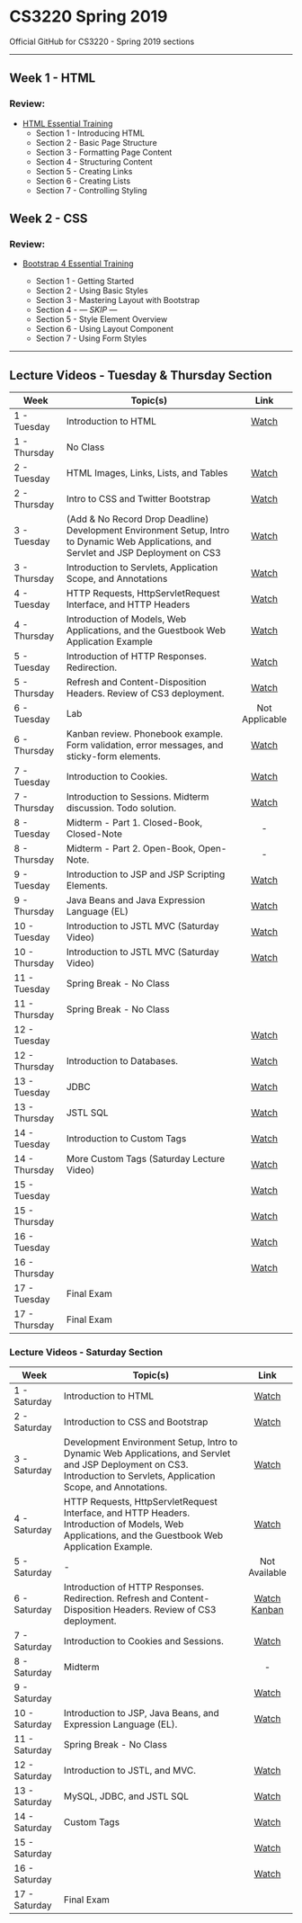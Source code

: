 # CS3220 Spring 2019
Official GitHub for CS3220 - Spring 2019 sections

-----

## Week 1 - HTML

### Review:

- [HTML Essential Training](https://www.lynda.com/Web-Development-tutorials/HTML-Essential-Training/170427-2.html?org=calstatela.edu)
	- Section 1 - Introducing HTML
	- Section 2 - Basic Page Structure
	- Section 3 - Formatting Page Content
	- Section 4 - Structuring Content
	- Section 5 - Creating Links
	- Section 6 - Creating Lists
	- Section 7 - Controlling Styling

## Week 2 - CSS

### Review:

- [Bootstrap 4 Essential Training](https://www.lynda.com/Bootstrap-tutorials/Bootstrap-4-Essential-Training/372545-2.html)

	- Section 1 - Getting Started
	- Section 2 - Using Basic Styles
	- Section 3 - Mastering Layout with Bootstrap
	- Section 4 - — *SKIP* —
	- Section 5 - Style Element Overview
	- Section 6 - Using Layout Component
	- Section 7 - Using Form Styles

-----

## Lecture Videos - Tuesday & Thursday Section

| Week  | Topic(s) | Link   |
|---|---|:---:|
|  1 - Tuesday  | Introduction to HTML  |  [Watch](http://albertcervantes.com/cs3220/lectures/cs3220-2019-01-22-ttr.mp4)  |
|  1 - Thursday | No Class   |   |
|  2 - Tuesday  | HTML Images, Links, Lists, and Tables  | [Watch](http://albertcervantes.com/cs3220/lectures/cs3220-2019-01-29-ttr.mp4)  |
|  2 - Thursday | Intro to CSS and Twitter Bootstrap   | [Watch](http://albertcervantes.com/cs3220/lectures/cs3220-2019-01-31-ttr.mp4)  |
|  3 - Tuesday  | (Add & No Record Drop Deadline) Development Environment Setup, Intro to Dynamic Web Applications, and Servlet and JSP Deployment on CS3  | [Watch](http://albertcervantes.com/cs3220/lectures/cs3220-2019-02-05-ttr.mp4)  |
|  3 - Thursday | Introduction to Servlets, Application Scope, and Annotations   | [Watch](http://albertcervantes.com/cs3220/lectures/cs3220-2019-02-07-ttr.mp4)  |
|  4 - Tuesday  | HTTP Requests, HttpServletRequest Interface, and HTTP Headers  | [Watch](http://albertcervantes.com/cs3220/lectures/cs3220-2019-02-12-ttr.mp4)  |
|  4 - Thursday | Introduction of Models, Web Applications, and the Guestbook Web Application Example   |   [Watch](http://albertcervantes.com/cs3220/lectures/cs3220-2019-02-14-ttr.mp4)  |
|  5 - Tuesday  | Introduction of HTTP Responses. Redirection.  | [Watch](http://albertcervantes.com/cs3220/lectures/cs3220-2019-02-19-ttr.mp4)  |
|  5 - Thursday | Refresh and Content-Disposition Headers. Review of CS3 deployment.  |   [Watch](http://albertcervantes.com/cs3220/lectures/cs3220-2019-02-21-ttr.mp4)  |
|  6 - Tuesday  | Lab  | Not Applicable  |
|  6 - Thursday | Kanban review. Phonebook example. Form validation, error messages, and sticky-form elements.    |   [Watch](http://albertcervantes.com/cs3220/lectures/cs3220-2019-02-28-ttr.mp4)  |
|  7 - Tuesday  | Introduction to Cookies.  | [Watch](http://albertcervantes.com/cs3220/lectures/cs3220-2019-03-05-ttr.mp4)  |
|  7 - Thursday | Introduction to Sessions. Midterm discussion. Todo solution.   |   [Watch](http://albertcervantes.com/cs3220/lectures/cs3220-2019-03-07-ttr.mp4)  |
|  8 - Tuesday  | Midterm - Part 1. Closed-Book, Closed-Note  | - |
|  8 - Thursday | Midterm - Part 2. Open-Book, Open-Note.   | - |
|  9 - Tuesday  | Introduction to JSP and JSP Scripting Elements.  | [Watch](http://albertcervantes.com/cs3220/lectures/cs3220-2019-03-19-ttr.mp4)  |
|  9 - Thursday |  Java Beans and Java Expression Language (EL)  |   [Watch](http://albertcervantes.com/cs3220/lectures/cs3220-2019-03-21-ttr.mp4)  |
|  10 - Tuesday  |  Introduction to JSTL MVC (Saturday Video) | [Watch](http://albertcervantes.com/cs3220/lectures/cs3220-2019-04-13-s.mp4) |
|  10 - Thursday |  Introduction to JSTL MVC (Saturday Video) | [Watch](http://albertcervantes.com/cs3220/lectures/cs3220-2019-04-13-s.mp4) |
|  11 - Tuesday  | Spring Break - No Class  |   |
|  11 - Thursday | Spring Break - No Class   |   |
|  12 - Tuesday  |   | [Watch](http://albertcervantes.com/cs3220/lectures/cs3220-2019-04-09-ttr.mp4)  |
|  12 - Thursday | Introduction to Databases.  |   [Watch](http://albertcervantes.com/cs3220/lectures/cs3220-2019-04-11-ttr.mp4)  |
|  13 - Tuesday  | JDBC  | [Watch](http://albertcervantes.com/cs3220/lectures/cs3220-2019-04-16-ttr.mp4)  |
|  13 - Thursday | JSTL SQL   |   [Watch](http://albertcervantes.com/cs3220/lectures/cs3220-2019-04-18-ttr.mp4)  |
|  14 - Tuesday  | Introduction to Custom Tags  | [Watch](http://albertcervantes.com/cs3220/lectures/cs3220-2019-04-23-ttr.mp4)  |
|  14 - Thursday |  More Custom Tags (Saturday Lecture Video) |   [Watch](http://albertcervantes.com/cs3220/lectures/cs3220-2019-04-27-s.mp4)  |
|  15 - Tuesday  |   | [Watch](http://albertcervantes.com/cs3220/lectures/cs3220-2019-04-30-ttr.mp4)  |
|  15 - Thursday |    |   [Watch](http://albertcervantes.com/cs3220/lectures/cs3220-2019-05-02-ttr.mp4)  |
|  16 - Tuesday  |   | [Watch](http://albertcervantes.com/cs3220/lectures/cs3220-2019-05-07-ttr.mp4)  |
|  16 - Thursday |    |   [Watch](http://albertcervantes.com/cs3220/lectures/cs3220-2019-05-09-ttr.mp4)  |
|  17 - Tuesday  | Final Exam  |   |
|  17 - Thursday | Final Exam   |   |

### Lecture Videos - Saturday Section

| Week  | Topic(s) | Link   |
|---|---|:---:|
|  1 - Saturday | Introduction to HTML  |  [Watch](http://albertcervantes.com/cs3220/lectures/cs3220-2019-01-26-s.mp4)  |
|  2 - Saturday | Introduction to CSS and Bootstrap  | [Watch](http://albertcervantes.com/cs3220/lectures/cs3220-2019-02-02-s.mp4) |
|  3 - Saturday | Development Environment Setup, Intro to Dynamic Web Applications, and Servlet and JSP Deployment on CS3. Introduction to Servlets, Application Scope, and Annotations. | [Watch](http://albertcervantes.com/cs3220/lectures/cs3220-2019-02-09-s.mp4) |
|  4 - Saturday | HTTP Requests, HttpServletRequest Interface, and HTTP Headers.  Introduction of Models, Web Applications, and the Guestbook Web Application Example.  | [Watch](http://albertcervantes.com/cs3220/lectures/cs3220-2019-02-16-s.mp4) |
|  5 - Saturday | - | Not Available |
|  6 - Saturday | Introduction of HTTP Responses. Redirection. Refresh and Content-Disposition Headers. Review of CS3 deployment.  | [Watch](http://albertcervantes.com/cs3220/lectures/cs3220-2019-03-02-s.mp4) [Kanban](http://albertcervantes.com/cs3220/lectures/cs3220-2019-03-02-s-kanban) |
|  7 - Saturday | Introduction to Cookies and Sessions.  | [Watch](http://albertcervantes.com/cs3220/lectures/cs3220-2019-03-09-s.mp4) |
|  8 - Saturday | Midterm  | - |
|  9 - Saturday |   | [Watch](http://albertcervantes.com/cs3220/lectures/cs3220-2019-03-23-s.mp4) |
|  10 - Saturday | Introduction to JSP, Java Beans, and Expression Language (EL).  | [Watch](http://albertcervantes.com/cs3220/lectures/cs3220-2019-03-30-s.mp4) |
|  11 - Saturday | Spring Break - No Class  |  |
|  12 - Saturday | Introduction to JSTL, and MVC.  | [Watch](http://albertcervantes.com/cs3220/lectures/cs3220-2019-04-13-s.mp4) |
|  13 - Saturday | MySQL, JDBC, and JSTL SQL   | [Watch](http://albertcervantes.com/cs3220/lectures/cs3220-2019-04-20-s.mp4) |
|  14 - Saturday | Custom Tags  | [Watch](http://albertcervantes.com/cs3220/lectures/cs3220-2019-04-27-s.mp4) |
|  15 - Saturday |   | [Watch](http://albertcervantes.com/cs3220/lectures/cs3220-2019-05-04-s.mp4) |
|  16 - Saturday |   | [Watch](http://albertcervantes.com/cs3220/lectures/cs3220-2019-05-11-s.mp4) |
|  17 - Saturday | Final Exam  |  |
